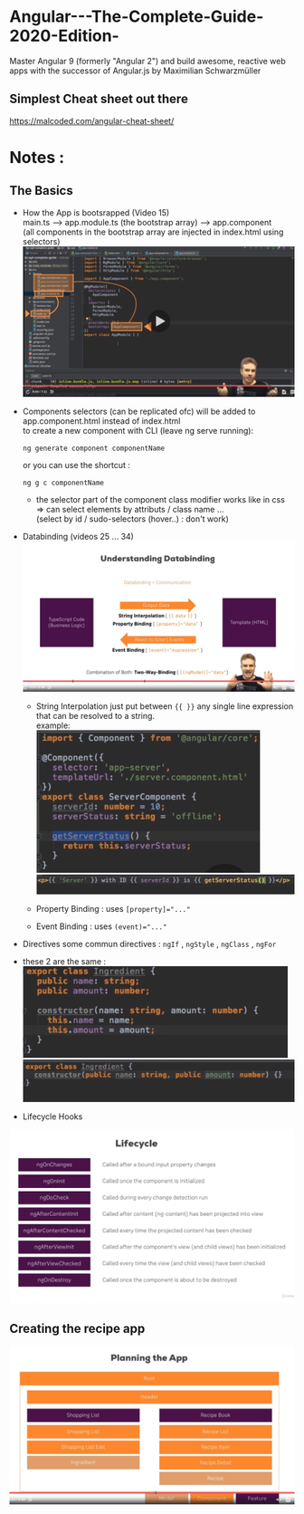 # Angular---The-Complete-Guide-2020-Edition-

Master Angular 9 (formerly "Angular 2") and build awesome, reactive web apps with the successor of Angular.js by Maximilian Schwarzmüller

## Simplest Cheat sheet out there

https://malcoded.com/angular-cheat-sheet/

# Notes :

## The Basics

- How the App is bootsrapped (Video 15) <br>
  main.ts --> app.module.ts (the bootstrap array) --> app.component <br>
  (all components in the bootstrap array are injected in index.html using selectors)
  ![Start](screenshots/1.png)

- Components
  selectors (can be replicated ofc) will be added to app.component.html instead of index.html <br>
  to create a new component with CLI (leave ng serve running): <br>

  ```
  ng generate component componentName
  ```

  or you can use the shortcut :

  ```
  ng g c componentName
  ```

  - the selector part of the component class modifier works like in css <br>
    => can select elements by attributs / class name ... <br>
    (select by id / sudo-selectors (hover..) : don't work)

- Databinding (videos 25 ... 34)
  ![Databinding](screenshots/2.png)

  - String Interpolation
    just put between `{{ }}` any single line expression that can be resolved to a string. <br>
    example: <br>
    ![3](screenshots/3.png) ![4](screenshots/4.png)

  - Property Binding : uses `[property]="..."`
  - Event Binding : uses `(event)="..."`

- Directives
  some commun directives : `ngIf` , `ngStyle` , `ngClass` , `ngFor`

- these 2 are the same : <br> ![6](screenshots/6.png) ![7](screenshots/7.png)

* Lifecycle Hooks <br>

![8](screenshots/8.png)

## Creating the recipe app

![5](screenshots/5.png)

